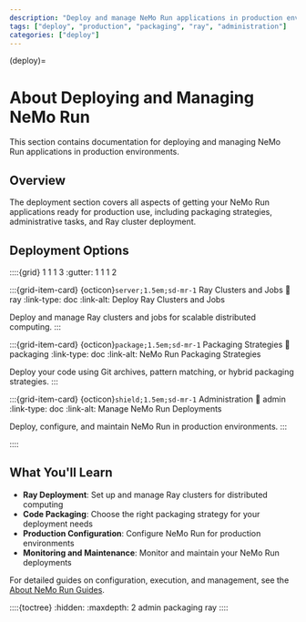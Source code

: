 ```yaml
---
description: "Deploy and manage NeMo Run applications in production environments with comprehensive deployment guides."
tags: ["deploy", "production", "packaging", "ray", "administration"]
categories: ["deploy"]
---
```


(deploy)=

# About Deploying and Managing NeMo Run

This section contains documentation for deploying and managing NeMo Run applications in production environments.

## Overview

The deployment section covers all aspects of getting your NeMo Run applications ready for production use, including packaging strategies, administrative tasks, and Ray cluster deployment.

## Deployment Options

::::{grid} 1 1 1 3
:gutter: 1 1 1 2

:::{grid-item-card} {octicon}`server;1.5em;sd-mr-1` Ray Clusters and Jobs
:link: ray
:link-type: doc
:link-alt: Deploy Ray Clusters and Jobs

Deploy and manage Ray clusters and jobs for scalable distributed computing.
:::

:::{grid-item-card} {octicon}`package;1.5em;sd-mr-1` Packaging Strategies
:link: packaging
:link-type: doc
:link-alt: NeMo Run Packaging Strategies

Deploy your code using Git archives, pattern matching, or hybrid packaging strategies.
:::

:::{grid-item-card} {octicon}`shield;1.5em;sd-mr-1` Administration
:link: admin
:link-type: doc
:link-alt: Manage NeMo Run Deployments

Deploy, configure, and maintain NeMo Run in production environments.
:::

::::

## What You'll Learn

- **Ray Deployment**: Set up and manage Ray clusters for distributed computing
- **Code Packaging**: Choose the right packaging strategy for your deployment needs
- **Production Configuration**: Configure NeMo Run for production environments
- **Monitoring and Maintenance**: Monitor and maintain your NeMo Run deployments

For detailed guides on configuration, execution, and management, see the [About NeMo Run Guides](../guides/index).

::::{toctree}
:hidden:
:maxdepth: 2
admin
packaging
ray
::::
